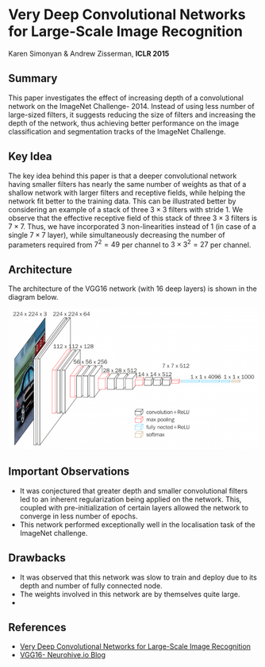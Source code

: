 # Very Deep Convolutional Networks for Large-Scale Image Recognition

Karen Simonyan & Andrew Zisserman, **ICLR 2015**

## Summary

This paper investigates the effect of increasing depth of a convolutional network on the ImageNet Challenge- $2014$. Instead of using less number of large-sized filters, it suggests reducing the size of filters and increasing the depth of the network, thus achieving better performance on the image classification and segmentation tracks of the ImageNet Challenge. 

## Key Idea

The key idea behind this paper is that a deeper convolutional network having smaller filters has nearly the same number of weights as that of a shallow network with larger filters and receptive fields, while helping the network fit better to the training data. This can be illustrated better by considering an example of a stack of three $3 \times 3$ filters with stride $1$. We observe that the effective receptive field of this stack of three $3 \times 3$ filters is $7 \times 7$. Thus, we have incorporated $3$ non-linearities instead of $1$ (in case of a single $7 \times 7$ layer), while simultaneously decreasing the number of parameters required from $7^2 = 49$ per channel to $3 \times 3^2 = 27$ per channel. 

## Architecture 

The architecture of the VGG16 network (with $16$ deep layers) is shown in the diagram below. 


<img src='vgg16.png' width='600'>


## Important Observations

- It was conjectured that greater depth and smaller convolutional filters led to an inherent regularization being applied on the network. This, coupled with pre-initialization of certain layers allowed the network to converge in less number of epochs.
- This network performed exceptionally well in the localisation task of the ImageNet challenge.

## Drawbacks

- It was observed that this network was slow to train and deploy due to its depth and number of fully connected node.
- The weights involved in this network are by themselves quite large. 
- 
## References
- [Very Deep Convolutional Networks for Large-Scale Image Recognition](https://arxiv.org/pdf/1409.1556.pdf )
- [VGG16- Neurohive.io Blog](https://neurohive.io/en/popular-networks/vgg16/)



